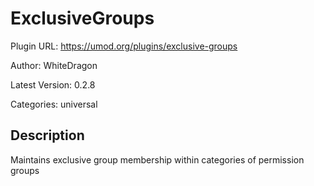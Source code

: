 # ExclusiveGroups

Plugin URL: https://umod.org/plugins/exclusive-groups

Author: WhiteDragon

Latest Version: 0.2.8

Categories: universal

## Description

Maintains exclusive group membership within categories of permission groups
